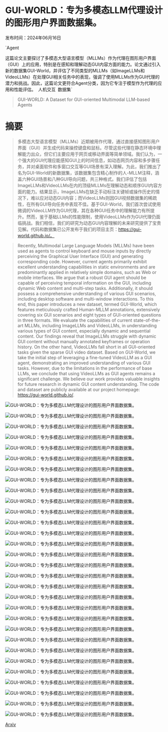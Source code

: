 # GUI-WORLD：专为多模态LLM代理设计的图形用户界面数据集。

发布时间：2024年06月16日

`Agent

这篇论文主要探讨了多模态大型语言模型（MLLMs）作为代理在图形用户界面（GUI）上的应用，特别是在感知和理解动态GUI内容方面的能力。论文通过引入新的数据集GUI-World，并评估了不同类型的MLLMs（如ImageLLMs和VideoLLMs）在处理GUI相关任务中的表现，强调了使用MLLMs作为GUI代理的潜力和挑战。因此，这篇论文更符合Agent分类，因为它专注于模型作为代理的应用和性能评估。` `人机交互` `数据集`

> GUI-WORLD: A Dataset for GUI-oriented Multimodal LLM-based Agents

# 摘要

> 多模态大型语言模型（MLLMs）近期被用作代理，通过直接感知图形用户界面（GUI）并生成代码来操控键盘和鼠标。尽管这些代理在静态环境中理解能力出众，但它们主要应用于网页或移动界面等简单领域。我们认为，一个强大的GUI代理应能感知GUI上的时间信息，如动态网页内容和多步骤任务，并对桌面软件和多窗口交互等GUI场景有深入理解。为此，我们推出了名为GUI-World的新数据集，该数据集包含精心制作的人-MLLM注释，涵盖六种GUI场景和八种GUI导向问题，共三种格式。我们评估了包括ImageLLMs和VideoLLMs在内的顶级MLLMs在理解动态和顺序GUI内容方面的能力。结果显示，ImageLLMs在缺乏手动标注关键帧或操作历史的情况下，难以应对动态GUI内容；而VideoLLMs则因GUI视频数据集的稀疏性，在所有GUI导向任务中表现不佳。基于GUI-World，我们首次尝试使用微调的VideoLLM作为GUI代理，其在各种GUI任务中的理解能力有所提升。然而，鉴于基础LLMs的性能限制，使用VideoLLMs作为GUI代理仍面临挑战。我们相信，我们的研究为动态GUI内容理解的未来研究提供了宝贵见解。代码和数据集已公开发布于我们的项目主页：https://gui-world.github.io/。

> Recently, Multimodal Large Language Models (MLLMs) have been used as agents to control keyboard and mouse inputs by directly perceiving the Graphical User Interface (GUI) and generating corresponding code. However, current agents primarily exhibit excellent understanding capabilities in static environments and are predominantly applied in relatively simple domains, such as Web or mobile interfaces. We argue that a robust GUI agent should be capable of perceiving temporal information on the GUI, including dynamic Web content and multi-step tasks. Additionally, it should possess a comprehensive understanding of various GUI scenarios, including desktop software and multi-window interactions. To this end, this paper introduces a new dataset, termed GUI-World, which features meticulously crafted Human-MLLM annotations, extensively covering six GUI scenarios and eight types of GUI-oriented questions in three formats. We evaluate the capabilities of current state-of-the-art MLLMs, including ImageLLMs and VideoLLMs, in understanding various types of GUI content, especially dynamic and sequential content. Our findings reveal that ImageLLMs struggle with dynamic GUI content without manually annotated keyframes or operation history. On the other hand, VideoLLMs fall short in all GUI-oriented tasks given the sparse GUI video dataset. Based on GUI-World, we take the initial step of leveraging a fine-tuned VideoLLM as a GUI agent, demonstrating an improved understanding of various GUI tasks. However, due to the limitations in the performance of base LLMs, we conclude that using VideoLLMs as GUI agents remains a significant challenge. We believe our work provides valuable insights for future research in dynamic GUI content understanding. The code and dataset are publicly available at our project homepage: https://gui-world.github.io/.

![GUI-WORLD：专为多模态LLM代理设计的图形用户界面数据集。](../../../paper_images/2406.10819/GUI_overview.png)

![GUI-WORLD：专为多模态LLM代理设计的图形用户界面数据集。](../../../paper_images/2406.10819/x1.png)

![GUI-WORLD：专为多模态LLM代理设计的图形用户界面数据集。](../../../paper_images/2406.10819/dataset_construction.png)

![GUI-WORLD：专为多模态LLM代理设计的图形用户界面数据集。](../../../paper_images/2406.10819/x2.png)

![GUI-WORLD：专为多模态LLM代理设计的图形用户界面数据集。](../../../paper_images/2406.10819/x3.png)

![GUI-WORLD：专为多模态LLM代理设计的图形用户界面数据集。](../../../paper_images/2406.10819/multi.jpg)

![GUI-WORLD：专为多模态LLM代理设计的图形用户界面数据集。](../../../paper_images/2406.10819/x4.png)

![GUI-WORLD：专为多模态LLM代理设计的图形用户界面数据集。](../../../paper_images/2406.10819/x5.png)

![GUI-WORLD：专为多模态LLM代理设计的图形用户界面数据集。](../../../paper_images/2406.10819/x6.png)

![GUI-WORLD：专为多模态LLM代理设计的图形用户界面数据集。](../../../paper_images/2406.10819/x7.png)

![GUI-WORLD：专为多模态LLM代理设计的图形用户界面数据集。](../../../paper_images/2406.10819/website_example.png)

![GUI-WORLD：专为多模态LLM代理设计的图形用户界面数据集。](../../../paper_images/2406.10819/WechatIMG57867.jpg)

![GUI-WORLD：专为多模态LLM代理设计的图形用户界面数据集。](../../../paper_images/2406.10819/WechatIMG57868.jpg)

![GUI-WORLD：专为多模态LLM代理设计的图形用户界面数据集。](../../../paper_images/2406.10819/x8.png)

![GUI-WORLD：专为多模态LLM代理设计的图形用户界面数据集。](../../../paper_images/2406.10819/x9.png)

![GUI-WORLD：专为多模态LLM代理设计的图形用户界面数据集。](../../../paper_images/2406.10819/x10.png)

![GUI-WORLD：专为多模态LLM代理设计的图形用户界面数据集。](../../../paper_images/2406.10819/x11.png)

![GUI-WORLD：专为多模态LLM代理设计的图形用户界面数据集。](../../../paper_images/2406.10819/x12.png)

![GUI-WORLD：专为多模态LLM代理设计的图形用户界面数据集。](../../../paper_images/2406.10819/android.png)

![GUI-WORLD：专为多模态LLM代理设计的图形用户界面数据集。](../../../paper_images/2406.10819/android.png)

![GUI-WORLD：专为多模态LLM代理设计的图形用户界面数据集。](../../../paper_images/2406.10819/IOS.png)

![GUI-WORLD：专为多模态LLM代理设计的图形用户界面数据集。](../../../paper_images/2406.10819/IOS.png)

![GUI-WORLD：专为多模态LLM代理设计的图形用户界面数据集。](../../../paper_images/2406.10819/multi.jpg)

![GUI-WORLD：专为多模态LLM代理设计的图形用户界面数据集。](../../../paper_images/2406.10819/multi.jpg)

![GUI-WORLD：专为多模态LLM代理设计的图形用户界面数据集。](../../../paper_images/2406.10819/software.jpg)

![GUI-WORLD：专为多模态LLM代理设计的图形用户界面数据集。](../../../paper_images/2406.10819/software.jpg)

![GUI-WORLD：专为多模态LLM代理设计的图形用户界面数据集。](../../../paper_images/2406.10819/website.jpg)

![GUI-WORLD：专为多模态LLM代理设计的图形用户界面数据集。](../../../paper_images/2406.10819/website.jpg)

![GUI-WORLD：专为多模态LLM代理设计的图形用户界面数据集。](../../../paper_images/2406.10819/XR.jpg)

![GUI-WORLD：专为多模态LLM代理设计的图形用户界面数据集。](../../../paper_images/2406.10819/XR.jpg)

[Arxiv](https://arxiv.org/abs/2406.10819)